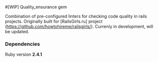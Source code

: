 #[WIP] Quality_ensurance gem  

Combination of pre-configured linters for checking code quality in rails projects. Originally built
for [RailsGirls.ru] project (https://github.com/howtohireme/railsgirls/).
Currenly in development, will be updated.

### Dependencies  
Ruby version **2.4.1**   
